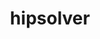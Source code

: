 ---
title: "hipsolver"
layout: cache
categories: [package, develop]
meta: {"compilers": ["gcc@13.2.0"], "num_specs": 11, "num_specs_by_stack": {"ml-linux-x86_64-rocm": 11, "root": 11}, "oss": ["ubuntu24.04"], "platforms": ["linux"], "stacks": ["ml-linux-x86_64-rocm", "root"], "targets": ["x86_64_v3"], "versions": ["6.1.2"]}
spec_details: [{"compiler": "gcc@13.2.0", "hash": "2noocozu4uzvypptee4zq5ae4c3pt45a", "os": "ubuntu24.04", "platform": "linux", "size": "-", "stacks": ["ml-linux-x86_64-rocm", "root"], "target": "x86_64_v3", "variants": ["amdgpu_target:=gfx90a", "~asan", "build_system=cmake", "build_type=Release", "~cuda", "generator=make", "~ipo", "patches:=d9ef5be", "+rocm"], "versions": ["6.1.2"]}, {"compiler": "gcc@13.2.0", "hash": "5xeadpyrqmpajiudmloodqfbs2awv4yf", "os": "ubuntu24.04", "platform": "linux", "size": "-", "stacks": ["ml-linux-x86_64-rocm", "root"], "target": "x86_64_v3", "variants": ["amdgpu_target:=gfx90a", "~asan", "build_system=cmake", "build_type=Release", "~cuda", "generator=make", "~ipo", "patches:=d9ef5be", "+rocm"], "versions": ["6.1.2"]}, {"compiler": "gcc@13.2.0", "hash": "6zf2azpibenhlioljt3dt7gibjky5xpr", "os": "ubuntu24.04", "platform": "linux", "size": "-", "stacks": ["ml-linux-x86_64-rocm", "root"], "target": "x86_64_v3", "variants": ["amdgpu_target:=gfx90a", "~asan", "build_system=cmake", "build_type=Release", "~cuda", "generator=make", "~ipo", "patches:=d9ef5be", "+rocm"], "versions": ["6.1.2"]}, {"compiler": "gcc@13.2.0", "hash": "a5vzsb2n7yrph6q7qfxqudaufe7yiwec", "os": "ubuntu24.04", "platform": "linux", "size": "-", "stacks": ["ml-linux-x86_64-rocm", "root"], "target": "x86_64_v3", "variants": ["amdgpu_target:=gfx90a", "~asan", "build_system=cmake", "build_type=Release", "~cuda", "generator=make", "~ipo", "patches:=d9ef5be", "+rocm"], "versions": ["6.1.2"]}, {"compiler": "gcc@13.2.0", "hash": "aolaizm5scviylh2433r2mtriumcplrh", "os": "ubuntu24.04", "platform": "linux", "size": "-", "stacks": ["ml-linux-x86_64-rocm", "root"], "target": "x86_64_v3", "variants": ["amdgpu_target:=gfx90a", "~asan", "build_system=cmake", "build_type=Release", "~cuda", "generator=make", "~ipo", "patches:=d9ef5be", "+rocm"], "versions": ["6.1.2"]}, {"compiler": "gcc@13.2.0", "hash": "dsohi7kh3sd2qj6nthbp63fycah3qs2l", "os": "ubuntu24.04", "platform": "linux", "size": "-", "stacks": ["ml-linux-x86_64-rocm", "root"], "target": "x86_64_v3", "variants": ["amdgpu_target:=gfx90a", "~asan", "build_system=cmake", "build_type=Release", "~cuda", "generator=make", "~ipo", "patches:=d9ef5be", "+rocm"], "versions": ["6.1.2"]}, {"compiler": "gcc@13.2.0", "hash": "gsmoqhun67mrpvtvwkovrodlowebiuoh", "os": "ubuntu24.04", "platform": "linux", "size": "-", "stacks": ["ml-linux-x86_64-rocm", "root"], "target": "x86_64_v3", "variants": ["amdgpu_target:=gfx90a", "~asan", "build_system=cmake", "build_type=Release", "~cuda", "generator=make", "~ipo", "patches:=d9ef5be", "+rocm"], "versions": ["6.1.2"]}, {"compiler": "gcc@13.2.0", "hash": "hsgotc6wrlwepelwxavqzotkbuniltd5", "os": "ubuntu24.04", "platform": "linux", "size": "-", "stacks": ["ml-linux-x86_64-rocm", "root"], "target": "x86_64_v3", "variants": ["amdgpu_target:=gfx90a", "~asan", "build_system=cmake", "build_type=Release", "~cuda", "generator=make", "~ipo", "patches:=d9ef5be", "+rocm"], "versions": ["6.1.2"]}, {"compiler": "gcc@13.2.0", "hash": "n373cdj2fvjugbaycikulsylown5gs3s", "os": "ubuntu24.04", "platform": "linux", "size": "-", "stacks": ["ml-linux-x86_64-rocm", "root"], "target": "x86_64_v3", "variants": ["amdgpu_target:=gfx90a", "~asan", "build_system=cmake", "build_type=Release", "~cuda", "generator=make", "~ipo", "patches:=d9ef5be", "+rocm"], "versions": ["6.1.2"]}, {"compiler": "gcc@13.2.0", "hash": "nml7gcoyllmcfxajzusz2lytjbe7kvc7", "os": "ubuntu24.04", "platform": "linux", "size": "-", "stacks": ["ml-linux-x86_64-rocm", "root"], "target": "x86_64_v3", "variants": ["amdgpu_target:=gfx90a", "~asan", "build_system=cmake", "build_type=Release", "~cuda", "generator=make", "~ipo", "patches:=d9ef5be", "+rocm"], "versions": ["6.1.2"]}, {"compiler": "gcc@13.2.0", "hash": "po5bdfqje6toleicnpgkpmlmz3cybsfh", "os": "ubuntu24.04", "platform": "linux", "size": "-", "stacks": ["ml-linux-x86_64-rocm", "root"], "target": "x86_64_v3", "variants": ["amdgpu_target:=gfx90a", "~asan", "build_system=cmake", "build_type=Release", "~cuda", "generator=make", "~ipo", "patches:=d9ef5be", "+rocm"], "versions": ["6.1.2"]}]
---
